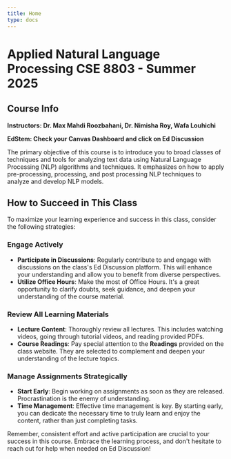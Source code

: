 ```yaml
---
title: Home
type: docs
---
```


# Applied Natural Language Processing CSE 8803 - Summer 2025

## Course Info

**Instructors: Dr. Max Mahdi Roozbahani, Dr. Nimisha Roy, Wafa Louhichi**

**EdStem: Check your Canvas Dashboard and click on Ed Discussion**

The primary objective of this course is to introduce you to broad classes of techniques and tools for analyzing text data using Natural Language Processing (NLP) algorithms and techniques. It emphasizes on how to apply pre-processing, processing, and post processing NLP techniques to analyze and develop NLP models.

## How to Succeed in This Class

To maximize your learning experience and success in this class, consider the following strategies:

### Engage Actively
- **Participate in Discussions**: Regularly contribute to and engage with discussions on the class's Ed Discussion platform. This will enhance your understanding and allow you to benefit from diverse perspectives.
- **Utilize Office Hours**: Make the most of Office Hours. It's a great opportunity to clarify doubts, seek guidance, and deepen your understanding of the course material.

### Review All Learning Materials
- **Lecture Content**: Thoroughly review all lectures. This includes watching videos, going through tutorial videos, and reading provided PDFs.
- **Course Readings**: Pay special attention to the **Readings** provided on the class website. They are selected to complement and deepen your understanding of the lecture topics.

### Manage Assignments Strategically
- **Start Early**: Begin working on assignments as soon as they are released. Procrastination is the enemy of understanding.
- **Time Management**: Effective time management is key. By starting early, you can dedicate the necessary time to truly learn and enjoy the content, rather than just completing tasks.

Remember, consistent effort and active participation are crucial to your success in this course. Embrace the learning process, and don't hesitate to reach out for help when needed on Ed Discussion!

 
